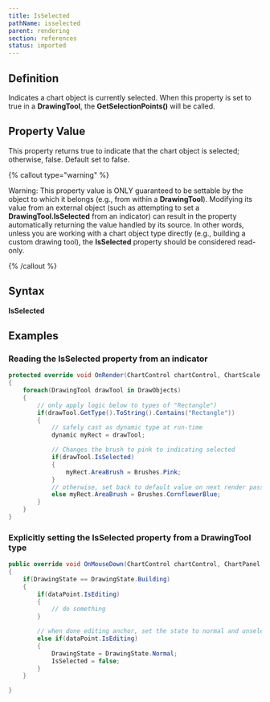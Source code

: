 ```yaml
---
title: IsSelected
pathName: isselected
parent: rendering
section: references
status: imported
---
```


## Definition

Indicates a chart object is currently selected. When this property is set to true in a **DrawingTool**, the **GetSelectionPoints()** will be called.

## Property Value

This property returns true to indicate that the chart object is selected; otherwise, false. Default set to false.

{% callout type="warning" %}

Warning: This property value is ONLY guaranteed to be settable by the object to which it belongs (e.g., from within a **DrawingTool**). Modifying its value from an external object (such as attempting to set a **DrawingTool.IsSelected** from an indicator) can result in the property automatically returning the value handled by its source. In other words, unless you are working with a chart object type directly (e.g., building a custom drawing tool), the **IsSelected** property should be considered read-only.

{% /callout %}

## Syntax

**IsSelected**

## Examples

### Reading the **IsSelected** property from an indicator

```csharp
protected override void OnRender(ChartControl chartControl, ChartScale chartScale)
{
    foreach(DrawingTool drawTool in DrawObjects)
    {
        // only apply logic below to types of "Rectangle")
        if(drawTool.GetType().ToString().Contains("Rectangle"))
        {
            // safely cast as dynamic type at run-time
            dynamic myRect = drawTool;

            // Changes the brush to pink to indicating selected
            if(drawTool.IsSelected)
            {                
                myRect.AreaBrush = Brushes.Pink;       
            }                   
            // otherwise, set back to default value on next render pass
            else myRect.AreaBrush = Brushes.CornflowerBlue;   
        }
    }
}
```

### Explicitly setting the **IsSelected** property from a **DrawingTool** type

```csharp
public override void OnMouseDown(ChartControl chartControl, ChartPanel chartPanel, ChartScale chartScale, ChartAnchor dataPoint)
{
    if(DrawingState == DrawingState.Building)
    {
        if(dataPoint.IsEditing)
        {
            // do something
        }

        // when done editing anchor, set the state to normal and unselect the drawing object
        else if(dataPoint.IsEditing)
        {
            DrawingState = DrawingState.Normal;
            IsSelected = false;
        }
    }

}
```
